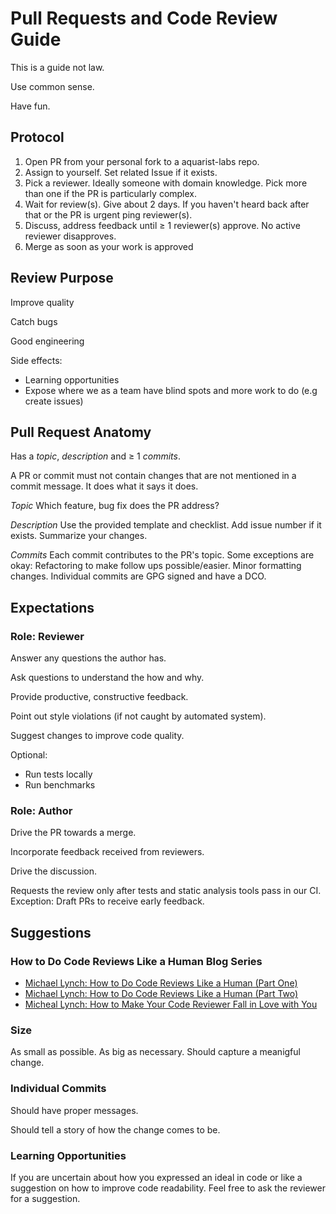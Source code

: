 # Pull Requests and Code Review Guide

This is a guide not law.

Use common sense.

Have fun.

## Protocol

 1. Open PR from your personal fork to a aquarist-labs repo.
 2. Assign to yourself. Set related Issue if it exists.
 3. Pick a reviewer. Ideally someone with domain knowledge. Pick more than one if the PR is particularly complex.
 4. Wait for review(s). Give about 2 days. If you haven't heard back after that or the PR is urgent ping reviewer(s).
 5. Discuss, address feedback until ≥ 1 reviewer(s) approve. No active reviewer disapproves.
 6. Merge as soon as your work is approved

## Review Purpose

Improve quality

Catch bugs

Good engineering

Side effects:

- Learning opportunities
- Expose where we as a team have blind spots and more work to do (e.g create issues)

## Pull Request Anatomy

Has a *topic*, *description* and ≥ 1 *commits*.

A PR or commit must not contain changes that are not mentioned in a commit message.
It does what it says it does.

*Topic*
Which feature, bug fix does the PR address?

*Description*
Use the provided template and checklist.
Add issue number if it exists.
Summarize your changes.

*Commits*
Each commit contributes to the PR's topic.
Some exceptions are okay: Refactoring to make follow ups possible/easier. Minor formatting changes.
Individual commits are GPG signed and have a DCO.

## Expectations

### Role: Reviewer

Answer any questions the author has.

Ask questions to understand the how and why.

Provide productive, constructive feedback.

Point out style violations (if not caught by automated system).

Suggest changes to improve code quality.

Optional:

- Run tests locally
- Run benchmarks

### Role: Author

Drive the PR towards a merge.

Incorporate feedback received from reviewers.

Drive the discussion.

Requests the review only after tests and static analysis tools pass in our CI.
Exception: Draft PRs to receive early feedback.

## Suggestions

### How to Do Code Reviews Like a Human Blog Series

- [Michael Lynch: How to Do Code Reviews Like a Human (Part One)](https://mtlynch.io/human-code-reviews-1/)
- [Michael Lynch: How to Do Code Reviews Like a Human (Part Two)](https://mtlynch.io/human-code-reviews-2/)
- [Micheal Lynch: How to Make Your Code Reviewer Fall in Love with You](https://mtlynch.io/code-review-love/)

### Size

As small as possible. As big as necessary.
Should capture a meanigful change.

### Individual Commits

Should have proper messages.

Should tell a story of how the change comes to be.

### Learning Opportunities

If you are uncertain about how you expressed an ideal in code or
like a suggestion on how to improve code readability.
Feel free to ask the reviewer for a suggestion.
